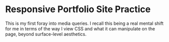 # Responsive Portfolio Site Practice

This is my first foray into media queries. I recall this being a real mental shift for me in terms of the way I view CSS and what it can manipulate on the page, beyond surface-level aesthetics. 
